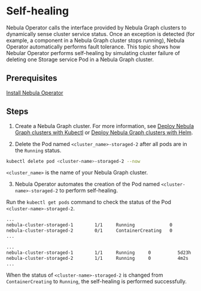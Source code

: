 # Self-healing

Nebula Operator calls the interface provided by Nebula Graph clusters to dynamically sense cluster service status. Once an exception is detected (for example, a component in a Nebula Graph cluster stops running), Nebula Operator automatically performs fault tolerance. This topic shows how Nebular Operator performs self-healing by simulating cluster failure of deleting one Storage service Pod in a Nebula Graph cluster.

## Prerequisites

[Install Nebula Operator](2.deploy-nebula-operator.md)

## Steps

1. Create a Nebula Graph cluster. For more information, see [Deploy Nebula Graph clusters with Kubectl](3.deploy-nebula-graph-cluster/3.1create-cluster-with-kubectl.md) or [Deploy Nebula Graph clusters with Helm](3.deploy-nebula-graph-cluster/3.2create-cluster-with-helm.md).

2. Delete the Pod named `<cluster_name>-storaged-2` after all pods are in the `Running` status.

  ```bash
  kubectl delete pod <cluster-name>-storaged-2 --now
  ```
`<cluster_name>` is the name of your Nebula Graph cluster.

3. Nebula Operator automates the creation of the Pod named `<cluster-name>-storaged-2` to perform self-healing.
   
  Run the `kubectl get pods` command to check the status of the Pod `<cluster-name>-storaged-2`.
   
  ```bash
  ...
  nebula-cluster-storaged-1        1/1     Running             0          5d23h
  nebula-cluster-storaged-2        0/1     ContainerCreating   0          1s
  ...
  ```

  ```bash
  ...
  nebula-cluster-storaged-1        1/1     Running     0          5d23h
  nebula-cluster-storaged-2        1/1     Running     0          4m2s
  ...
  ```
When the status of `<cluster-name>-storaged-2` is changed from `ContainerCreating` to `Running`, the self-healing is performed successfully.
